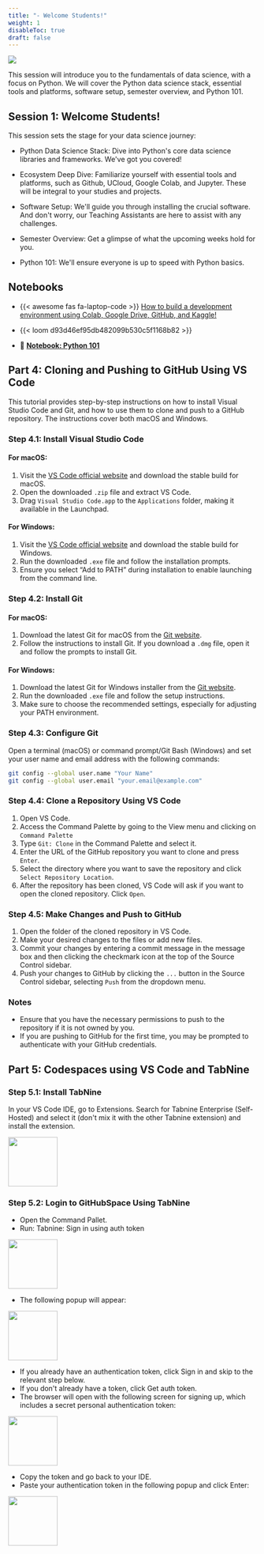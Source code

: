 ```yaml
---
title: "- Welcome Students!"
weight: 1
disableToc: true
draft: false
---
```


![](https://raw.githubusercontent.com/aaubs/ds-master/main/data/Images/Intro_BSD_M1.jpg)


This session will introduce you to the fundamentals of data science, with a focus on Python. We will cover the Python data science stack, essential tools and platforms, software setup, semester overview, and Python 101. 

## Session 1: Welcome Students!

This session sets the stage for your data science journey:

* Python Data Science Stack: Dive into Python's core data science libraries and frameworks. We've got you covered!

* Ecosystem Deep Dive: Familiarize yourself with essential tools and platforms, such as Github, UCloud, Google Colab, and Jupyter. These will be integral to your studies and projects.

* Software Setup: We'll guide you through installing the crucial software. And don't worry, our Teaching Assistants are here to assist with any challenges.

* Semester Overview: Get a glimpse of what the upcoming weeks hold for you.

* Python 101: We'll ensure everyone is up to speed with Python basics.


## Notebooks

* {{< awesome fas fa-laptop-code >}} [How to build a development environment using Colab, Google Drive, GitHub, and Kaggle!](https://colab.research.google.com/github/aaubs/ds-master/blob/main/notebooks/M1_Colab_GitHub_Drive_Kaggle_v2.ipynb)
* {{< loom d93d46ef95db482099b530c5f1168b82 >}} 

* 🚀 **[Notebook: Python 101](https://colab.research.google.com/github/aaubs/ds-master/blob/main/notebooks/M1-Python-101.ipynb)**

<!-- 
## Slides


{{<gslides src="https://docs.google.com/presentation/d/1FuYxsmobCmcxlUPui6_2uRAo1JHWuooSCM06NvbNL2c/edit#slide=id.g275bf9313ce_3_190">}} -->


## Part 4: Cloning and Pushing to GitHub Using VS Code

This tutorial provides step-by-step instructions on how to install Visual Studio Code and Git, and how to use them to clone and push to a GitHub repository. The instructions cover both macOS and Windows.

### Step 4.1: Install Visual Studio Code

#### For macOS:
1. Visit the [VS Code official website](https://code.visualstudio.com/) and download the stable build for macOS.
2. Open the downloaded `.zip` file and extract VS Code.
3. Drag `Visual Studio Code.app` to the `Applications` folder, making it available in the Launchpad.

#### For Windows:
1. Visit the [VS Code official website](https://code.visualstudio.com/) and download the stable build for Windows.
2. Run the downloaded `.exe` file and follow the installation prompts.
3. Ensure you select “Add to PATH” during installation to enable launching from the command line.

### Step 4.2: Install Git

#### For macOS:
1. Download the latest Git for macOS from the [Git website](https://git-scm.com/download/mac).
2. Follow the instructions to install Git. If you download a `.dmg` file, open it and follow the prompts to install Git.

#### For Windows:
1. Download the latest Git for Windows installer from the [Git website](https://git-scm.com/download/win).
2. Run the downloaded `.exe` file and follow the setup instructions.
3. Make sure to choose the recommended settings, especially for adjusting your PATH environment.

### Step 4.3: Configure Git

Open a terminal (macOS) or command prompt/Git Bash (Windows) and set your user name and email address with the following commands:

```bash
git config --global user.name "Your Name"
git config --global user.email "your.email@example.com"
```

### Step 4.4: Clone a Repository Using VS Code

1. Open VS Code.
2. Access the Command Palette by going to the View menu and clicking on `Command Palette`
3. Type `Git: Clone` in the Command Palette and select it.
4. Enter the URL of the GitHub repository you want to clone and press `Enter`.
5. Select the directory where you want to save the repository and click `Select Repository Location`.
6. After the repository has been cloned, VS Code will ask if you want to open the cloned repository. Click `Open`.

### Step 4.5: Make Changes and Push to GitHub

1. Open the folder of the cloned repository in VS Code.
2. Make your desired changes to the files or add new files.
3. Commit your changes by entering a commit message in the message box and then clicking the checkmark icon at the top of the Source Control sidebar.
4. Push your changes to GitHub by clicking the `...` button in the Source Control sidebar, selecting `Push` from the dropdown menu.

### Notes

- Ensure that you have the necessary permissions to push to the repository if it is not owned by you.
- If you are pushing to GitHub for the first time, you may be prompted to authenticate with your GitHub credentials.


## Part 5: Codespaces using VS Code and TabNine

### Step 5.1: Install TabNine
 In your VS Code IDE, go to Extensions. Search for Tabnine Enterprise (Self-Hosted) and select it (don't mix it with the other Tabnine extension) and install the extension.

<img src="https://docs.tabnine.com/~gitbook/image?url=https%3A%2F%2F3436682446-files.gitbook.io%2F%7E%2Ffiles%2Fv0%2Fb%2Fgitbook-x-prod.appspot.com%2Fo%2Fspaces%252FY2qxVf5VTm3fmwP4B4Gx%252Fuploads%252Fgit-blob-b7381dba80646c164af243960b39dfad9663ab90%252Fvsc1.webp%3Falt%3Dmedia&width=768&dpr=2&quality=100&sign=f2f61826&sv=1" width="100">



### Step 5.2: Login to GitHubSpace Using TabNine
- Open the Command Pallet.
- Run: Tabnine: Sign in using auth token

<img src="https://docs.tabnine.com/~gitbook/image?url=https%3A%2F%2F3436682446-files.gitbook.io%2F%7E%2Ffiles%2Fv0%2Fb%2Fgitbook-x-prod.appspot.com%2Fo%2Fspaces%252FY2qxVf5VTm3fmwP4B4Gx%252Fuploads%252FVfFfzJ6QzB6QXOzwYER9%252Fsaas_auth_token_vsc_1.webp%3Falt%3Dmedia%26token%3D847e83ee-7861-4334-a419-da837895227e&width=768&dpr=2&quality=100&sign=b2a3b066&sv=1" width="100">


- The following popup will appear:

<img src="https://docs.tabnine.com/~gitbook/image?url=https%3A%2F%2F3436682446-files.gitbook.io%2F%7E%2Ffiles%2Fv0%2Fb%2Fgitbook-x-prod.appspot.com%2Fo%2Fspaces%252FY2qxVf5VTm3fmwP4B4Gx%252Fuploads%252FyxURDVNuC3hK2pJ6Vk6v%252Fsaas_auth_token_vsc_2.webp%3Falt%3Dmedia%26token%3Ded87d380-66a3-43dd-9c48-b972eb17e71a&width=768&dpr=2&quality=100&sign=936c359b&sv=1" width="100">

- If you already have an authentication token, click Sign in and skip to the relevant step below.
- If you don't already have a token, click Get auth token.
- The browser will open with the following screen for signing up, which includes a secret personal authentication token:
<img src="https://docs.tabnine.com/~gitbook/image?url=https%3A%2F%2F3436682446-files.gitbook.io%2F%7E%2Ffiles%2Fv0%2Fb%2Fgitbook-x-prod.appspot.com%2Fo%2Fspaces%252FY2qxVf5VTm3fmwP4B4Gx%252Fuploads%252FVL7SAZY9SuAMlvjOHzLy%252Fsaas_auth_token_jb_3.webp%3Falt%3Dmedia%26token%3D2df0c466-1eba-40c6-a848-9141c71b19f0&width=768&dpr=2&quality=100&sign=cbd18a65&sv=1" width="100">

- Copy the token and go back to your IDE.
- Paste your authentication token in the following popup and click Enter:

<img src="https://lh7-us.googleusercontent.com/YD9KAz4nlJYH8c5k1BCpQDqs-pnf-gqlJJv0MDZmnd8otSm7CvRZi32UaQxOF7wlWQZzv-G_XTUB7otAyqR7HRzPVwyVpgwHBsyoPEyspuWRPfV39ZlJ4s81sITxyes3Cqi1wRhPFkN3kiu5KwmVBgSAkw=s2048" width="100">
